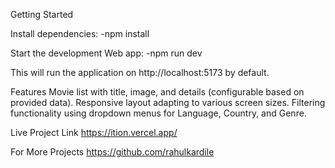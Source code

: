 Getting Started

Install dependencies:
-npm install

Start the development Web app:
-npm run dev

This will run the application on http://localhost:5173 by default.

Features
Movie list with title, image, and details (configurable based on provided data).
Responsive layout adapting to various screen sizes.
Filtering functionality using dropdown menus for Language, Country, and Genre.

Live Project Link
https://ition.vercel.app/

For More Projects 
https://github.com/rahulkardile
